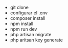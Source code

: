 - git clone
- configurar el .env
- composer install
- npm install
- npm run dev
- php artisan migrate
- php aritsan key generate
